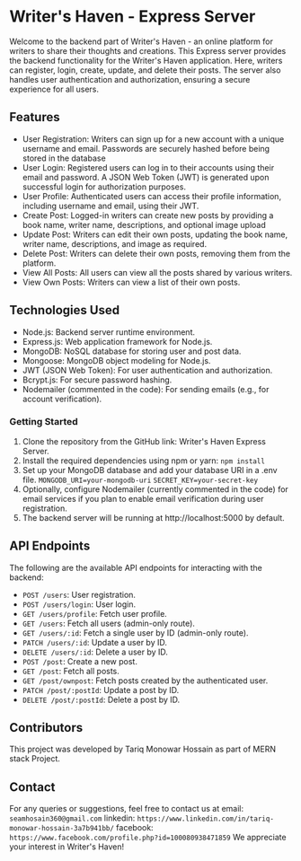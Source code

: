 # Writer's Haven - Express Server

Welcome to the backend part of Writer's Haven - an online platform for writers to share their thoughts and creations. This Express server provides the backend functionality for the Writer's Haven application. Here, writers can register, login, create, update, and delete their posts. The server also handles user authentication and authorization, ensuring a secure experience for all users.
## Features
- User Registration: Writers can sign up for a new account with a unique username and email. Passwords are securely hashed before being stored in the database
- User Login: Registered users can log in to their accounts using their email and password. A JSON Web Token (JWT) is generated upon successful login for authorization purposes.
- User Profile: Authenticated users can access their profile information, including username and email, using their JWT.
- Create Post: Logged-in writers can create new posts by providing a book name, writer name, descriptions, and optional image upload
- Update Post: Writers can edit their own posts, updating the book name, writer name, descriptions, and image as required.
- Delete Post: Writers can delete their own posts, removing them from the platform.
- View All Posts: All users can view all the posts shared by various writers.
- View Own Posts: Writers can view a list of their own posts.
## Technologies Used
- Node.js: Backend server runtime environment.
- Express.js: Web application framework for Node.js.
- MongoDB: NoSQL database for storing user and post data.
- Mongoose: MongoDB object modeling for Node.js.
- JWT (JSON Web Token): For user authentication and authorization.
- Bcrypt.js: For secure password hashing.
- Nodemailer (commented in the code): For sending emails (e.g., for account verification).
### Getting Started
1. Clone the repository from the GitHub link: Writer's Haven Express Server.
2. Install the required dependencies using npm or yarn: `npm install`
3. Set up your MongoDB database and add your database URI in a .env file. 
                               ```MONGODB_URI=your-mongodb-uri```
                                ```SECRET_KEY=your-secret-key```  
4. Optionally, configure Nodemailer (currently commented in the code) for email services if you plan to enable email verification during user registration.
5. The backend server will be running at http://localhost:5000 by default.
## API Endpoints
The following are the available API endpoints for interacting with the backend:
- `POST /users`: User registration.
- `POST /users/login`: User login.
- `GET /users/profile`: Fetch user profile.
- `GET /users`: Fetch all users (admin-only route).
- `GET /users/:id`: Fetch a single user by ID (admin-only route).
- `PATCH /users/:id`: Update a user by ID.
- `DELETE /users/:id`: Delete a user by ID.
- `POST /post`: Create a new post.
- `GET /post`: Fetch all posts.
- `GET /post/ownpost`: Fetch posts created by the authenticated user.
- `PATCH /post/:postId`: Update a post by ID.
- `DELETE /post/:postId`: Delete a post by ID.

## Contributors
This project was developed by Tariq Monowar Hossain as part of MERN stack Project.

## Contact
For any queries or suggestions, feel free to contact us at email: `seamhosain360@gmail.com` linkedin: `https://www.linkedin.com/in/tariq-monowar-hossain-3a7b941bb/` facebook: `https://www.facebook.com/profile.php?id=100080938471859`  We appreciate your interest in Writer's Haven!
